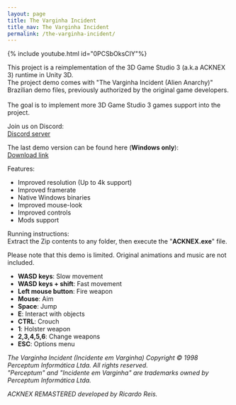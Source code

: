 ```yaml
---
layout: page
title: The Varginha Incident
title_nav: The Varginha Incident
permalink: /the-varginha-incident/
---
```

{% include youtube.html id="0PCSbOksCIY"%}

This project is a reimplementation of the 3D Game Studio 3 (a.k.a ACKNEX 3) runtime in Unity 3D.<br>
The project demo comes with "The Varginha Incident (Alien Anarchy)" Brazilian demo files, previously authorized by the original game developers.<br><br>
The goal is to implement more 3D Game Studio 3 games support into the project.

Join us on Discord:<br>
[Discord server](https://discord.gg/WpMFRk3qT7)

The last demo version can be found here (**Windows only**):<br>
[Download link](https://drive.google.com/file/d/1rVMuwemFJBgl18sh0To-Az6Jq1KQPNYA/view?usp=sharing)

Features:<br>
- Improved resolution (Up to 4k support)
- Improved framerate
- Native Windows binaries
- Improved mouse-look
- Improved controls
- Mods support

Running instructions:<br>
Extract the Zip contents to any folder, then execute the "**ACKNEX.exe**" file.

Please note that this demo is limited. Original animations and music are not included.

- **WASD keys**: Slow movement
- **WASD keys + shift**: Fast movement
- **Left mouse button**: Fire weapon
- **Mouse**: Aim
- **Space**: Jump
- **E**: Interact with objects
- **CTRL**: Crouch
- **1**: Holster weapon
- **2,3,4,5,6**: Change weapons
- **ESC**: Options menu

*The Varginha Incident (Incidente em Varginha) Copyright © 1998 Perceptum Informática Ltda. All rights reserved.<br>
"Perceptum" and "Incidente em Varginha" are trademarks owned by Perceptum Informática Ltda.*

*ACKNEX REMASTERED developed by Ricardo Reis.*
